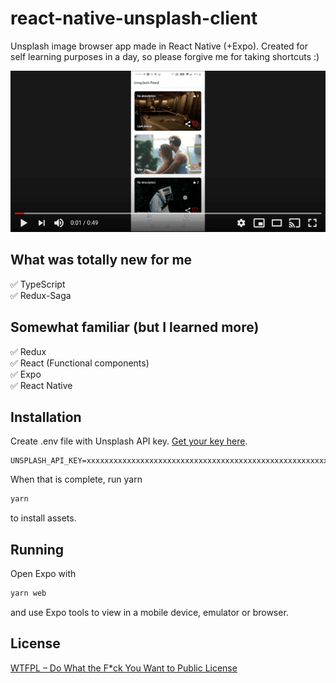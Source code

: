# react-native-unsplash-client
Unsplash image browser app made in React Native (+Expo). Created for self learning purposes in a day, so please forgive me for taking shortcuts :)

[![Watch the video](/video_thumbnail.png)](https://www.youtube.com/watch?v=IFI9DbExUC4)

## What was totally new for me
✅ TypeScript  
✅ Redux-Saga  

## Somewhat familiar (but I learned more)
✅ Redux  
✅ React (Functional components)  
✅ Expo  
✅ React Native  

## Installation
Create .env file with Unsplash API key. [Get your key here](https://unsplash.com/developers).
```
UNSPLASH_API_KEY=xxxxxxxxxxxxxxxxxxxxxxxxxxxxxxxxxxxxxxxxxxxxxxxxxxxxxxxxxxxxxxxx
```
When that is complete, run yarn
```bash
yarn
```
to install assets.

## Running
Open Expo with
```bash
yarn web
```
and use Expo tools to view in a mobile device, emulator or browser.

## License
[WTFPL – Do What the F*ck You Want to Public License](LICENSE.txt)